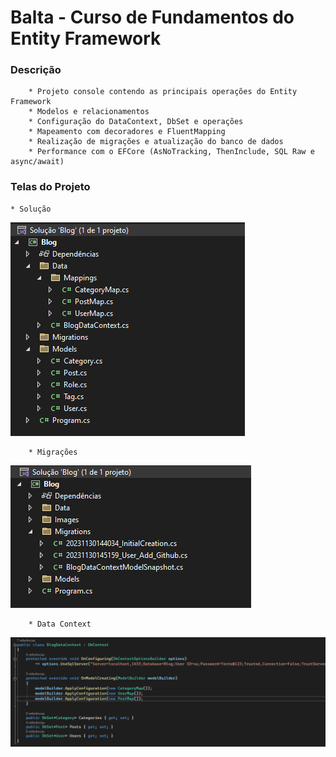 # Balta - Curso de Fundamentos do Entity Framework

### Descrição
        * Projeto console contendo as principais operações do Entity Framework
        * Modelos e relacionamentos
        * Configuração do DataContext, DbSet e operações
        * Mapeamento com decoradores e FluentMapping
        * Realização de migrações e atualização do banco de dados
        * Performance com o EFCore (AsNoTracking, ThenInclude, SQL Raw e async/await)

### Telas do Projeto
	* Solução
![](Images/solution.png?raw=true)

        * Migrações
![](Images/migrations.png?raw=true)

        * Data Context
![](Images/datacontext.png?raw=true)